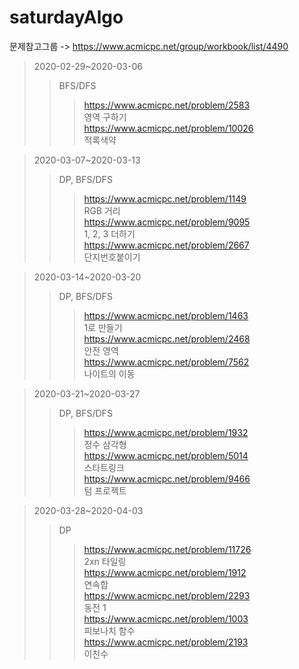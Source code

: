 # saturdayAlgo
문제참고그룹 -> https://www.acmicpc.net/group/workbook/list/4490   
   
>2020-02-29~2020-03-06
>>BFS/DFS
>>>https://www.acmicpc.net/problem/2583   
영역 구하기   
>>>https://www.acmicpc.net/problem/10026   
적록색약   
   
>2020-03-07~2020-03-13   
>>DP, BFS/DFS
>>>https://www.acmicpc.net/problem/1149   
RGB 거리   
>>>https://www.acmicpc.net/problem/9095   
1, 2, 3 더하기   
>>>https://www.acmicpc.net/problem/2667   
단지번호붙이기   
   
>2020-03-14~2020-03-20   
>>DP, BFS/DFS   
>>>https://www.acmicpc.net/problem/1463   
1로 만들기   
>>>https://www.acmicpc.net/problem/2468   
안전 영역   
>>>https://www.acmicpc.net/problem/7562   
나이트의 이동   
   
>2020-03-21~2020-03-27   
>>DP, BFS/DFS   
>>>https://www.acmicpc.net/problem/1932   
정수 삼각형   
>>>https://www.acmicpc.net/problem/5014   
스타트링크   
>>>https://www.acmicpc.net/problem/9466   
텀 프로젝트   
   
>2020-03-28~2020-04-03   
>>DP   
>>>https://www.acmicpc.net/problem/11726   
2xn 타일링   
>>>https://www.acmicpc.net/problem/1912   
연속합   
>>>https://www.acmicpc.net/problem/2293   
동전 1   
>>>https://www.acmicpc.net/problem/1003   
피보나치 함수   
>>>https://www.acmicpc.net/problem/2193   
이친수   
